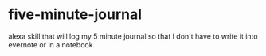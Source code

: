 # five-minute-journal
alexa skill that will log my 5 minute journal so that I don't have to write it into evernote or in a notebook
